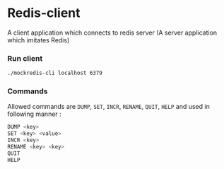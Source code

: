 # Redis-client
A client application which connects to redis server (A server application which imitates Redis)

### Run client
```bash
./mockredis-cli localhost 6379
```
### Commands
Allowed commands are `DUMP`, `SET`, `INCR`, `RENAME`, `QUIT`, `HELP` and used in following manner :
```bash
DUMP <key>
SET <key> <value>
INCR <key>
RENAME <key> <key>
QUIT
HELP
```